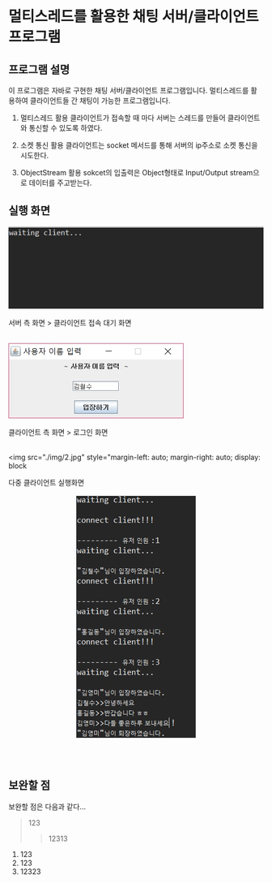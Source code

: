 멀티스레드를 활용한 채팅 서버/클라이언트 프로그램
========================================

프로그램 설명
------------------
 이 프로그램은 자바로 구현한 채팅 서버/클라이언트 프로그램입니다. 멀티스레드를 활용하여 클라이언트들 간 채팅이 가능한 프로그램입니다.
 
 1. 멀티스레드 활용
  클라이언트가 접속할 때 마다 서버는 스레드를 만들어 클라이언트와 통신할 수 있도록 하였다.
  
 2. 소켓 통신 활용
  클라이언트는 socket 메서드를 통해 서버의 ip주소로 소켓 통신을 시도한다.
  
 3. ObjectStream 활용
  sokcet의 입출력은 Object형태로 Input/Output stream으로 데이터를 주고받는다.


실행 화면
------------

<img src="./img/0.jpg" >

서버 측 화면 > 클라이언트 접속 대기 화면
<br></br>



<img src="./img/1.jpg" >

클라이언트 측 화면 > 로그인 화면
<br></br>



<img src="./img/2.jpg" style="margin-left: auto; margin-right: auto; display: block

다중 클라이언트 실행화면
<br></br>
<img src="./img/3.jpg" style="margin-left: auto; margin-right: auto; display: block;" >

<br></br>



보완할 점
----------
보완할 점은 다음과 같다...








>123
>>12313


1. 123
2. 123
3. 12323




